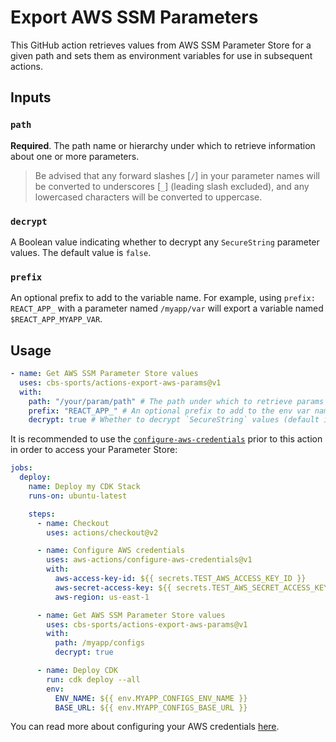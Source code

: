 # Export AWS SSM Parameters

This GitHub action retrieves values from AWS SSM Parameter Store for a given path and sets them as environment variables for use in subsequent actions.

## Inputs

### `path`

**Required**. The path name or hierarchy under which to retrieve information about one or more parameters.

> Be advised that any forward slashes [`/`] in your parameter names will be converted to underscores [`_`] (leading slash excluded), and any lowercased characters will be converted to uppercase.

### `decrypt`

A Boolean value indicating whether to decrypt any `SecureString` parameter values. The default value is `false`.

### `prefix`

An optional prefix to add to the variable name. For example, using `prefix: REACT_APP_` with a parameter named `/myapp/var` will export a variable named `$REACT_APP_MYAPP_VAR`.

## Usage

```yml
- name: Get AWS SSM Parameter Store values
  uses: cbs-sports/actions-export-aws-params@v1
  with:
    path: "/your/param/path" # The path under which to retrieve params
    prefix: "REACT_APP_" # An optional prefix to add to the env var name
    decrypt: true # Whether to decrypt `SecureString` values (default is false)
```

It is recommended to use the [`configure-aws-credentials`](https://github.com/marketplace/actions/configure-aws-credentials-action-for-github-actions) prior to this action in order to access your Parameter Store:

```yml
jobs:
  deploy:
    name: Deploy my CDK Stack
    runs-on: ubuntu-latest

    steps:
      - name: Checkout
        uses: actions/checkout@v2

      - name: Configure AWS credentials
        uses: aws-actions/configure-aws-credentials@v1
        with:
          aws-access-key-id: ${{ secrets.TEST_AWS_ACCESS_KEY_ID }}
          aws-secret-access-key: ${{ secrets.TEST_AWS_SECRET_ACCESS_KEY }}
          aws-region: us-east-1

      - name: Get AWS SSM Parameter Store values
        uses: cbs-sports/actions-export-aws-params@v1
        with:
          path: /myapp/configs
          decrypt: true

      - name: Deploy CDK
        run: cdk deploy --all
        env:
          ENV_NAME: ${{ env.MYAPP_CONFIGS_ENV_NAME }}
          BASE_URL: ${{ env.MYAPP_CONFIGS_BASE_URL }}
```

You can read more about configuring your AWS credentials [here](https://github.com/marketplace/actions/configure-aws-credentials-action-for-github-actions).
